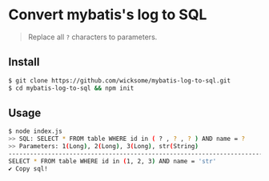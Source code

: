 # Convert mybatis's log to SQL

> Replace all `?` characters to parameters.

## Install

```bash
$ git clone https://github.com/wicksome/mybatis-log-to-sql.git
$ cd mybatis-log-to-sql && npm init
```

## Usage

```bash
$ node index.js
>> SQL: SELECT * FROM table WHERE id in ( ? , ? , ? ) AND name = ?
>> Parameters: 1(Long), 2(Long), 3(Long), str(String)
--------------------------------------------------------------------------------
SELECT * FROM table WHERE id in (1, 2, 3) AND name = 'str'
✔ Copy sql!
```

